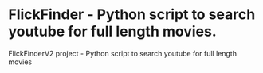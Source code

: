 # FlickFinder - Python script to search youtube for full length movies.
FlickFinderV2 project - Python script to search youtube for full length movies
